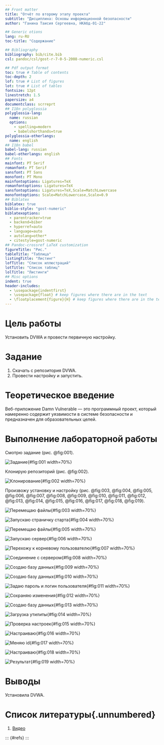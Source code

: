 ```yaml
---
## Front matter
title: "Отчёт по второму этапу проекта"
subtitle: "Дисциплина: Основы информационной безопасности"
author: "Ганина Таисия Сергеевна, НКАбд-01-22"

## Generic otions
lang: ru-RU
toc-title: "Содержание"

## Bibliography
bibliography: bib/cite.bib
csl: pandoc/csl/gost-r-7-0-5-2008-numeric.csl

## Pdf output format
toc: true # Table of contents
toc-depth: 2
lof: true # List of figures
lot: true # List of tables
fontsize: 12pt
linestretch: 1.5
papersize: a4
documentclass: scrreprt
## I18n polyglossia
polyglossia-lang:
  name: russian
  options:
	- spelling=modern
	- babelshorthands=true
polyglossia-otherlangs:
  name: english
## I18n babel
babel-lang: russian
babel-otherlangs: english
## Fonts
mainfont: PT Serif
romanfont: PT Serif
sansfont: PT Sans
monofont: PT Mono
mainfontoptions: Ligatures=TeX
romanfontoptions: Ligatures=TeX
sansfontoptions: Ligatures=TeX,Scale=MatchLowercase
monofontoptions: Scale=MatchLowercase,Scale=0.9
## Biblatex
biblatex: true
biblio-style: "gost-numeric"
biblatexoptions:
  - parentracker=true
  - backend=biber
  - hyperref=auto
  - language=auto
  - autolang=other*
  - citestyle=gost-numeric
## Pandoc-crossref LaTeX customization
figureTitle: "Рис."
tableTitle: "Таблица"
listingTitle: "Листинг"
lofTitle: "Список иллюстраций"
lotTitle: "Список таблиц"
lolTitle: "Листинги"
## Misc options
indent: true
header-includes:
  - \usepackage{indentfirst}
  - \usepackage{float} # keep figures where there are in the text
  - \floatplacement{figure}{H} # keep figures where there are in the text
---
```


# Цель работы

Установить DVWA и провести первичную настройку.

# Задание

1. Скачать с репозитория DVWA.
2. Провести настройку и запустить.

# Теоретическое введение

Веб-приложение Damn Vulnerable — это программный проект, который намеренно содержит уязвимости в системе безопасности и предназначен для образовательных целей.

# Выполнение лабораторной работы

Смотрю задание (рис. @fig:001).

![Задание](image/1.png){#fig:001 width=70%}

Клонирую репозиторий (рис. @fig:002).

![Клонирование](image/2.png){#fig:002 width=70%}

Произвожу установку и настройку (рис. @fig:003, @fig:004, @fig:005, @fig:006, @fig:007, @fig:008, @fig:009, @fig:010, @fig:011, @fig:012, @fig:013, @fig:014, @fig:015, @fig:016, @fig:017, @fig:018, @fig:019).

![Перемещаю файлы](image/3.png){#fig:003 width=70%}

![Запускаю страничку старта](image/4.png){#fig:004 width=70%}

![Перемещаю файлы](image/5.png){#fig:005 width=70%}

![Запускаю сервер](image/6.png){#fig:006 width=70%}

![Перехожу к корневому пользователю](image/7.png){#fig:007 width=70%}

![Соединение с сервером](image/8.png){#fig:008 width=70%}

![Создаю базу данных](image/9.png){#fig:009 width=70%}

![Создаю базу данных](image/10.png){#fig:010 width=70%}

![Задаю пароль и логин пользователя](image/11.png){#fig:011 width=70%}

![Сохраняю изменения](image/12.png){#fig:012 width=70%}

![Создаю базу данных](image/13.png){#fig:013 width=70%}

![Загрузка утилиты](image/14.png){#fig:014 width=70%}

![Проверка настроек](image/15.png){#fig:015 width=70%}

![Настраиваю](image/16.png){#fig:016 width=70%}

![Меняю id](image/17.png){#fig:017 width=70%}

![Настраиваю](image/18.png){#fig:018 width=70%}

![Результат](image/19.png){#fig:019 width=70%}

# Выводы

Установила DVWA.

# Список литературы{.unnumbered}

1. [Видео](https://www.youtube.com/watch?v=WkyDxNJkgQ4)

::: {#refs}
:::

